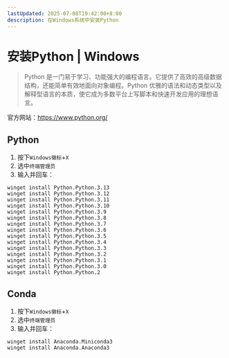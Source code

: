 ```yaml
---
lastUpdated: 2025-07-08T19:42:00+8:00
description: 在Windows系统中安装Python
---
```


# 安装Python | Windows

> Python 是一门易于学习、功能强大的编程语言。它提供了高效的高级数据结构，还能简单有效地面向对象编程。Python 优雅的语法和动态类型以及解释型语言的本质，使它成为多数平台上写脚本和快速开发应用的理想语言。

官方网站：<https://www.python.org/>

## Python

1. 按下`Windows徽标`+`X`
2. 选中`终端管理员`
3. 输入并回车：

```shell
winget install Python.Python.3.13
winget install Python.Python.3.12
winget install Python.Python.3.11
winget install Python.Python.3.10
winget install Python.Python.3.9
winget install Python.Python.3.8
winget install Python.Python.3.7
winget install Python.Python.3.6
winget install Python.Python.3.5
winget install Python.Python.3.4
winget install Python.Python.3.3
winget install Python.Python.3.2
winget install Python.Python.3.1
winget install Python.Python.3.0
winget install Python.Python.2
```

## Conda

1. 按下`Windows徽标`+`X`
2. 选中`终端管理员`
3. 输入并回车：

```shell
winget install Anaconda.Miniconda3
winget install Anaconda.Anaconda3
```

